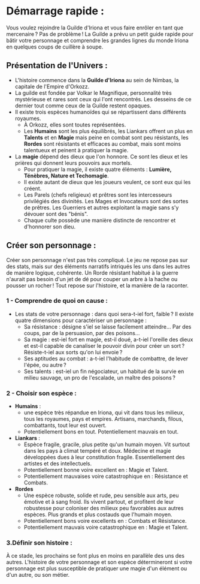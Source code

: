 # Démarrage rapide : 
Vous voulez rejoindre la Guilde d'Iriona et vous faire enrôler en tant que mercenaire ? Pas de problème ! La Guilde a prévu un petit guide rapide pour bâtir votre personnage et comprendre les grandes lignes du monde Iriona en quelques coups de cuillère à soupe. 

## Présentation de l'Univers : 
- L'histoire commence dans la **Guilde d'Iriona** au sein de Nimbas, la capitale de l'Empire d'Orkozz.
- La guilde est fondée par Volkar le Magnifique, personnalité très mystérieuse et rares sont ceux qui l'ont rencontrés. Les desseins de ce dernier tout comme ceux de la Guilde restent opaques. 
- Il existe trois espèces humanoïdes qui se répartissent dans différents royaumes. 
  -  À Orkozz, elles sont toutes représentées.
  -  Les **Humains** sont les plus équilibrés, les Liankars offrent un plus en **Talents** et en **Magie** mais peine en combat sont peu résistants, les **Rordes** sont résistants et efficaces au combat, mais sont moins talentueux et peinent à pratiquer la magie. 
- La **magie** dépend des dieux que l'on honnore. Ce sont les dieux et les prières qui donnent leurs pouvoirs aux mortels. 
  - Pour pratiquer la magie, il existe quatre éléments : **Lumière, Ténèbres, Nature et Techomagie**.
  - Il existe autant de dieux que les joueurs veulent, ce sont eux qui les créent. 
  - Les Parels (chefs religieux) et prêtres sont les intercesseurs privilégiés des divinités. Les Mages et Invocateurs sont des sortes de prêtres. Les Guerriers et autres exploitant la magie sans s'y dévouer sont des "bénis". 
  - Chaque culte possède une manière distincte de rencontrer et d'honnorer son dieu.

## Créer son personnage : 
Créer son personnage n'est pas très compliqué. Le jeu ne repose pas sur des stats, mais sur des éléments narratifs intriqués les uns dans les autres de manière logique, cohérente. Un Rorde résistant habitué à la guerre n'aurait pas besoin d'un jet de dé pour couper un arbre à la hache ou pousser un rocher ! Tout repose sur l'histoire, et la manière de la raconter. 

### 1 - Comprendre de quoi on cause :
- Les stats de votre personnage : dans quoi sera-t-iel fort, faible ? Il existe quatre dimensions pour caractériser un personnage : 
  - Sa résistance : désigne s'iel se laisse facilement atteindre… Par des coups, par de la persuasion, par des poisons… 
  - Sa magie : est-iel fort en magie, est-il doué, a-t-iel l'oreille des dieux et est-il capable de canaliser le pouvoir divin pour créer un sort ? Résiste-t-iel aux sorts qu'on lui envoie ? 
  - Ses aptitudes au combat : a-t-iel l'habitude de combattre, de lever l'épée, ou autre ? 
  - Ses talents : est-iel un fin négociateur, un habitué de la survie en milieu sauvage, un pro de l'escalade, un maître des poisons ? 

### 2 - Choisir son espèce : 
- **Humains** : 
  - une espèce très répandue en Iriona, qui vit dans tous les milieux, tous les royaumes, pays et empires. Artisans, marchands, filous, combattants, tout leur est ouvert.
  - Potentiellement bons en tout. Potentiellement mauvais en tout. 
- **Liankars** : 
  - Espèce fragile, gracile, plus petite qu'un humain moyen. Vit surtout dans les pays à climat tempéré et doux. Médecine et magie développées dues à leur constitution fragile. Essentiellement des artistes et des intellectuels. 
  - Potentiellement bonne voire excellent en : Magie et Talent. 
  - Potentiellement mauvaises voire  catastrophique en : Résistance et Combats. 
- **Rordes**
  - Une espèce robuste, solide et rude, peu sensible aux arts, peu émotive et à sang froid. Ils vivent partout, et profitent de leur robustesse pour coloniser des milieux peu favorables aux autres espèces. Plus grands et plus costauds que l'humain moyen. 
  - Potentiellement bons voire excellents en : Combats et Résistance.
  - Potentiellement mauvais voire catastrophique en : Magie et Talent. 

### 3.Définir son histoire : 
À ce stade, les prochains se font plus en moins en parallèle des uns des autres. L'histoire de votre personnage et son espèce détermineront si votre personnage est plus susceptible de pratiquer une magie d'un élément ou d'un autre, ou son métier. 

